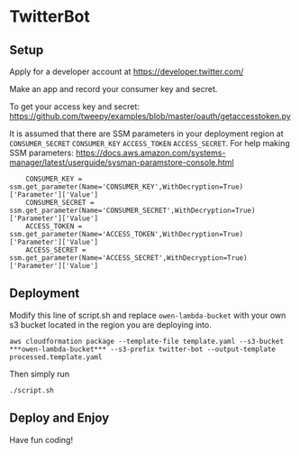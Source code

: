 # TwitterBot
## Setup

Apply for a developer account at https://developer.twitter.com/

Make an app and record your consumer key and secret.

To get your access key and secret: https://github.com/tweepy/examples/blob/master/oauth/getaccesstoken.py

It is assumed that there are SSM parameters in your deployment region at `CONSUMER_SECRET` `CONSUMER_KEY` `ACCESS_TOKEN` `ACCESS_SECRET`. For help making SSM parameters: https://docs.aws.amazon.com/systems-manager/latest/userguide/sysman-paramstore-console.html

```    
    CONSUMER_KEY = ssm.get_parameter(Name='CONSUMER_KEY',WithDecryption=True)['Parameter']['Value']
    CONSUMER_SECRET = ssm.get_parameter(Name='CONSUMER_SECRET',WithDecryption=True)['Parameter']['Value']
    ACCESS_TOKEN = ssm.get_parameter(Name='ACCESS_TOKEN',WithDecryption=True)['Parameter']['Value']
    ACCESS_SECRET = ssm.get_parameter(Name='ACCESS_SECRET',WithDecryption=True)['Parameter']['Value']
```

## Deployment

Modify this line of script.sh and replace `owen-lambda-bucket` with your own s3 bucket located in the region you are deploying into.

```
aws cloudformation package --template-file template.yaml --s3-bucket ***owen-lambda-bucket*** --s3-prefix twitter-bot --output-template processed.template.yaml
```

Then simply run
```
./script.sh
```

## Deploy and Enjoy

Have fun coding!
